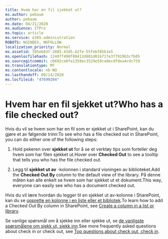 ```yaml
---
title: Hvem har en fil sjekket ut?
ms.author: pebaum
author: pebaum
ms.date: 04/21/2020
ms.audience: ITPro
ms.topic: article
ms.service: o365-administration
ROBOTS: NOINDEX, NOFOLLOW
localization_priority: Normal
ms.assetid: 395eb03f-2885-43d5-b2fe-55febf85b1e5
ms.openlocfilehash: 12407f490f80412d801d01b717e3f7919b3cfb05
ms.sourcegitcommit: c6692ce0fa1358ec3529e59ca0ecdfdea4cdc759
ms.translationtype: MT
ms.contentlocale: nb-NO
ms.lasthandoff: 09/14/2020
ms.locfileid: "47699204"
---
```

# <a name="who-has-a-file-checked-out"></a><span data-ttu-id="95688-102">Hvem har en fil sjekket ut?</span><span class="sxs-lookup"><span data-stu-id="95688-102">Who has a file checked out?</span></span>

<span data-ttu-id="95688-103">Hvis du vil se hvem som har en fil som er sjekket ut i SharePoint, kan du gjøre et av følgende trinn:</span><span class="sxs-lookup"><span data-stu-id="95688-103">To see who has a file checked out in SharePoint, you can do either one of the following steps:</span></span>
  
1. <span data-ttu-id="95688-104">Hold pekeren over **sjekket ut** for å se et verktøy tips som forteller deg hvem som har filen sjekket ut.</span><span class="sxs-lookup"><span data-stu-id="95688-104">Hover over **Checked Out** to see a tooltip that tells you who has the file checked out.</span></span> 
    
2. <span data-ttu-id="95688-105">Legg til **sjekket ut av** -kolonnen i standard visningen av biblioteket.</span><span class="sxs-lookup"><span data-stu-id="95688-105">Add the **Checked Out By** column to the default view of the library.</span></span> <span data-ttu-id="95688-106">På denne måten kan alle enkelt se hvem som har sjekket ut et dokument.</span><span class="sxs-lookup"><span data-stu-id="95688-106">This way, everyone can easily see who has a document checked out.</span></span> 
    
<span data-ttu-id="95688-107">Hvis du vil lære hvordan du legger til en sjekket ut av-kolonne i SharePoint, kan du se [opprette en kolonne i en liste eller et bibliotek](https://go.microsoft.com/fwlink/?linkid=2019591).</span><span class="sxs-lookup"><span data-stu-id="95688-107">To learn how to add a Checked Out By column in SharePoint, see [Create a column in a list or library](https://go.microsoft.com/fwlink/?linkid=2019591).</span></span> 
  
<span data-ttu-id="95688-108">Se vanlige spørsmål om å sjekke inn eller sjekke ut, se [de vanligste spørsmålene om sjekk ut, sjekk inn](https://go.microsoft.com/fwlink/?linkid=2018786).</span><span class="sxs-lookup"><span data-stu-id="95688-108">See more frequently asked questions about check in or check out, see [Top questions about check out, check in](https://go.microsoft.com/fwlink/?linkid=2018786).</span></span>
  

